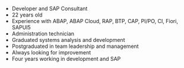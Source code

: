 - Developer and SAP Consultant
- 22 years old
- Experience with ABAP, ABAP Cloud, RAP, BTP, CAP, PI/PO, CI, Fiori, SAPUI5
- Administration technician
- Graduated systems analysis and development
- Postgraduated in team leadership and management
- Always looking for improvement
- Four years working in development and SAP

